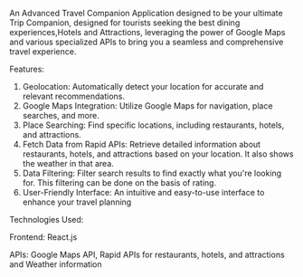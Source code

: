 An Advanced Travel Companion Application designed to be your ultimate Trip Companion, designed for tourists seeking the best dining experiences,Hotels and Attractions, leveraging the power of Google Maps and various specialized APIs to bring you a seamless and comprehensive travel experience.


Features:

1) Geolocation: Automatically detect your location for accurate and relevant recommendations.
2) Google Maps Integration: Utilize Google Maps for navigation, place searches, and more.
3) Place Searching: Find specific locations, including restaurants, hotels, and attractions.
4) Fetch Data from Rapid APIs: Retrieve detailed information about restaurants, hotels, and attractions based on your location. It also shows the weather in that area.
5) Data Filtering: Filter search results to find exactly what you're looking for. This filtering can be done on the basis of rating.
6) User-Friendly Interface: An intuitive and easy-to-use interface to enhance your travel planning 

Technologies Used:

Frontend: React.js

APIs: Google Maps API, Rapid APIs for restaurants, hotels, and attractions and Weather information
